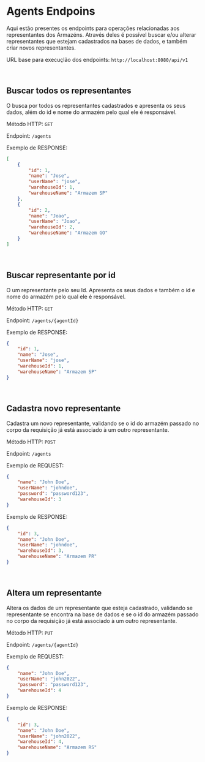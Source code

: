 # Agents Endpoins

Aqui estão presentes os endpoints para operações relacionadas aos representantes dos Armazéns. Através deles é possível buscar e/ou alterar representantes que estejam cadastrados na bases de dados, e também criar novos representantes.

URL base para execuçlão dos endpoints: `http://localhost:8080/api/v1`

<br>

## Buscar todos os representantes
O busca por todos os representantes cadastrados e apresenta os seus dados, além do id e nome do armazém pelo qual ele é responsável.

Método HTTP: `GET`

Endpoint: `/agents`

Exemplo de RESPONSE:
```json
[
    {
        "id": 1,
        "name": "Jose",
        "userName": "jose",
        "warehouseId": 1,
        "warehouseName": "Armazem SP"
    },
    {
        "id": 2,
        "name": "Joao",
        "userName": "Joao",
        "warehouseId": 2,
        "warehouseName": "Armazem GO"
    }
]
```

<br>

## Buscar representante por id
O um representante pelo seu Id. Apresenta os seus dados e também o id e nome do armazém pelo qual ele é responsável.

Método HTTP: `GET`

Endpoint: `/agents/{agentId}`

Exemplo de RESPONSE:
```json
{
    "id": 1,
    "name": "Jose",
    "userName": "jose",
    "warehouseId": 1,
    "warehouseName": "Armazem SP"
}
```

<br>

## Cadastra novo representante
Cadastra um novo representante, validando se o id do armazém passado no corpo da requisição já está associado à um outro representante.

Método HTTP: `POST`

Endpoint: `/agents`

Exemplo de REQUEST:
```json
{
    "name": "John Doe",
    "userName": "johndoe",
    "password": "password123",
    "warehouseId": 3
}
```

Exemplo de RESPONSE:
```json
{
    "id": 3,
    "name": "John Doe",
    "userName": "johndoe",
    "warehouseId": 3,
    "warehouseName": "Armazem PR"
}
```

<br>

## Altera um representante
Altera os dados de um representante que esteja cadastrado, validando se representante se encontra na base de dados e se o id do armazém passado no corpo da requisição já está associado à um outro representante.

Método HTTP: `PUT`

Endpoint: `/agents/{agentId}`

Exemplo de REQUEST:
```json
{
    "name": "John Doe",
    "userName": "john2022",
    "password": "password123",
    "warehouseId": 4
}
```

Exemplo de RESPONSE:
```json
{
    "id": 3,
    "name": "John Doe",
    "userName": "john2022",
    "warehouseId": 4,
    "warehouseName": "Armazem RS"
}
```
